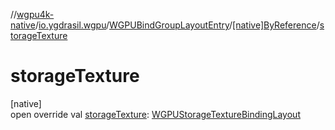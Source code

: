 //[wgpu4k-native](../../../../index.md)/[io.ygdrasil.wgpu](../../index.md)/[WGPUBindGroupLayoutEntry](../index.md)/[[native]ByReference](index.md)/[storageTexture](storage-texture.md)

# storageTexture

[native]\
open override val [storageTexture](storage-texture.md): [WGPUStorageTextureBindingLayout](../../-w-g-p-u-storage-texture-binding-layout/index.md)